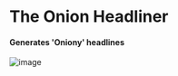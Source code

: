 # The Onion Headliner

#### Generates 'Oniony' headlines

![image](https://cloud.githubusercontent.com/assets/1283222/6939338/90c4f8aa-d820-11e4-85d7-05353796a3a9.png)
